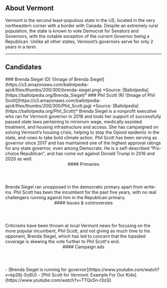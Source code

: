 ## About Vermont
Vermont is the second least-populous state in the US, located in the very northeastern corner with a border with Canada. Despite an extremely rural population, the state is known to vote Democrat for Senators and Governors, with the notable exception of the current Governor being a Republican. Unlike all other states, Vermont’s governors serve for only 2 years in a term.

---

## Candidates

<Grid>
  <Box>
    ### Brenda Siegel (D)
    ![Image of Brenda Siegel](https://s3.amazonaws.com/ballotpedia-api4/files/thumbs/200/300/brenda-siegel.png)
    *Source: [Ballotpedia](https://ballotpedia.org/Brenda_Siegel)*
  </Box>
  <Box>
    ### Phil Scott (R)
    ![Image of Phil Scott](https://s3.amazonaws.com/ballotpedia-api4/files/thumbs/200/300/Phil_Scott.jpg)
    *Source: [Ballotpedia](https://ballotpedia.org/Phil_Scott)*
  </Box>

  <Box>
    Brenda Siegel is a nonprofit executive who ran for Vermont governor in 2018 and touts her support of successfully passed state laws pertaining to minimum wage, medically assisted treatment, and housing infrastructure and access. She has campaigned on solving Vermont’s housing crisis, helping to stop the Opioid epidemic in the state, and vows to take bold climate action.
  </Box>
  <Box>
    Phil Scott has been serving as governor since 2017 and has maintained one of the highest approval ratings for any state governor, even among Democrats. He is a self-described “Pro-choice Republican”,  and has come out against Donald Trump in 2016 and 2020 as well.
  </Box>

  <Header>
    #### Primaries
  </Header>
  <Box>
    Brenda Siegel ran unopposed in the democratic primary apart from write-ins.
  </Box>
  <Box>
    Phil Scott has been the incumbent for the past five years, with no real challengers running against him in the Republican primary.
  </Box>

  <Header>
    #### Issues & controversies
  </Header>

  <WideBox>
    Criticisms have been thrown at local Vermont news for focusing on the more popular incumbent, Phil Scott, and not giving as much time to his opponent, Brenda Siegel, which has led to concern that the lopsided coverage is skewing the vote further to Phil Scott's end.
  </WideBox>
 
  <Header>
    #### Campaign ads
  </Header>
  <Box>
    - [Brenda Siegel is running for governor](https://www.youtube.com/watch?v=kp26j-Srj6U)
  </Box>
  <Box>
    - [Phil Scott for Vermont: Example For Our Kids](https://www.youtube.com/watch?v=TTQxSn-t3zQ)
  </Box>
</Grid>
